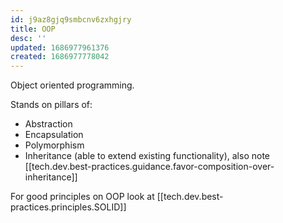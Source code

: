 ```yaml
---
id: j9az8gjq9smbcnv6zxhgjry
title: OOP
desc: ''
updated: 1686977961376
created: 1686977778042
---
```


Object oriented programming.

Stands on pillars of:
- Abstraction 
- Encapsulation 
- Polymorphism
- Inheritance (able to extend existing functionality), also note [[tech.dev.best-practices.guidance.favor-composition-over-inheritance]]

For good principles on OOP look at [[tech.dev.best-practices.principles.SOLID]]

